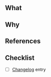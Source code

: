 ## What

<!--
  Describe what changes are being made, e.g. which feature/bug is being
  developed/fixed in this PR? How did you verify the changes in this PR?
-->

## Why

<!-- Describe why are these changes necessary? -->

## References

<!-- Add identifier for issue tickets, links to other PRs, etc. -->

## Checklist

<!-- Remove this section if not applicable to your changes -->

- [ ] [Changelog](src/changelog.md) entry


